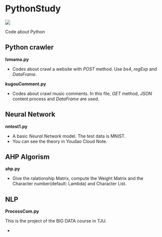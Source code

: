 # PythonStudy
![](https://img.shields.io/badge/license-GPL--3.0-brightgreen.svg)

Code about Python

## Python crawler

**lvmama.py**

- Codes about crawl a website with *POST* method. Use *bs4*, *regExp* and *DataFrame*.

**kugouComment.py**

- Codes about crawl music comments. In this file, *GET* method, *JSON* content process and *DataFrame* are used.

## Neural Network

**nntest1.py**

- A basic *Neural Network* model. The test data is MNIST.
- You can see the theory in Youdao Cloud Note.

## AHP Algorism

**ahp.py**

- Give the ralationship Matrix, compute the Weight Matrix and the Character number(default: Lambda) and Character List.

## NLP

**ProcessCom.py**

This is the project of the BIG DATA course in TJU.

- 

